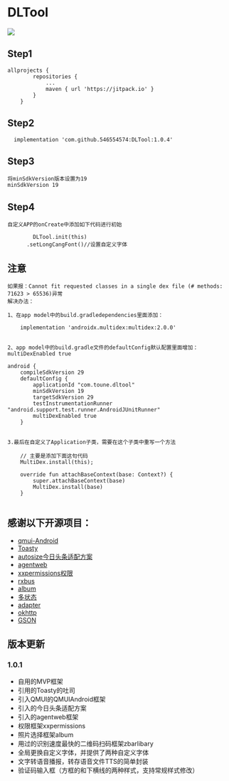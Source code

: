 # DLTool
[![](https://jitpack.io/v/546554574/DLTool.svg)](https://jitpack.io/#546554574/DLTool)
## Step1
```
allprojects {
		repositories {
			...
			maven { url 'https://jitpack.io' }
		}
	}
```
## Step2
```
  implementation 'com.github.546554574:DLTool:1.0.4'
```
## Step3
```
将minSdkVersion版本设置为19
minSdkVersion 19
```
## Step4
```
自定义APP的onCreate中添加如下代码进行初始

        DLTool.init(this)
	  .setLongCangFont()//设置自定义字体   
```
## 注意
```
如果报：Cannot fit requested classes in a single dex file (# methods: 71623 > 65536)异常
解决办法：

1、在app model中的build.gradledependencies里面添加：

    implementation 'androidx.multidex:multidex:2.0.0'


2、app model中的build.gradle文件的defaultConfig默认配置里面增加：
multiDexEnabled true

android {
    compileSdkVersion 29
    defaultConfig {
        applicationId "com.toune.dltool"
        minSdkVersion 19
        targetSdkVersion 29
        testInstrumentationRunner "android.support.test.runner.AndroidJUnitRunner"
        multiDexEnabled true
    }


3.最后在自定义了Application子类，需要在这个子类中重写一个方法

    // 主要是添加下面这句代码
    MultiDex.install(this);
    
    override fun attachBaseContext(base: Context?) {
        super.attachBaseContext(base)
        MultiDex.install(base)
    }
    
```

## 感谢以下开源项目：
+ [qmui-Android](https://github.com/Tencent/QMUI_Android)
+ [Toasty](https://github.com/GrenderG/Toasty)
+ [autosize今日头条适配方案](https://github.com/GrenderG/Toasty)
+ [agentweb](https://github.com/GrenderG/Toasty)
+ [xxpermissions权限](https://github.com/GrenderG/Toasty)
+ [rxbus](https://github.com/Blankj/RxBus)
+ [album](https://github.com/yanzhenjie/Album)
+ [多状态](https://github.com/qyxxjd/MultipleStatusView)
+ [adapter](https://github.com/CymChad/BaseRecyclerViewAdapterHelper)
+ [okhttp](https://github.com/square/okhttp)
+ [GSON](https://github.com/google/gson)

## 版本更新
### 1.0.1
+ 自用的MVP框架
+ 引用的Toasty的吐司
+ 引入QMUI的QMUIAndroid框架
+ 引入的今日头条适配方案
+ 引入的agentweb框架
+ 权限框架xxpermissions
+ 照片选择框架album
+ 用过的识别速度最快的二维码扫码框架zbarlibary
+ 全局更换自定义字体，并提供了两种自定义字体
+ 文字转语音播报，转存语音文件TTS的简单封装
+ 验证码输入框（方框的和下横线的两种样式，支持常规样式修改）
